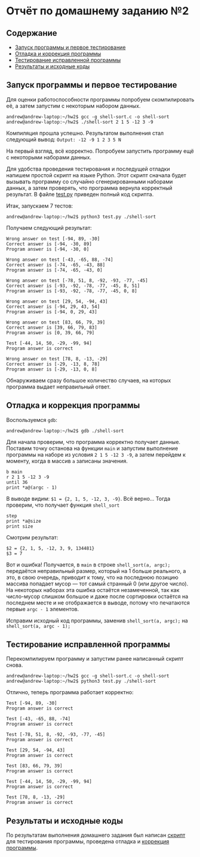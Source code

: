 # Отчёт по домашнему заданию №2

## Содержание
- [Запуск программы и первое тестирование](#Запуск-программы-и-первое-тестирование)
- [Отладка и коррекция программы](#Отладка-и-коррекция-программы)
- [Тестирование исправленной программы](#Тестирование-исправленной-программы)
- [Результаты и исходные коды](#Результаты-и-исходные-коды)

## Запуск программы и первое тестирование
Для оценки работоспособности программы попробуем скомпилировать её, а затем запустим с некоторым набором данных.

```console
andrew@andrew-laptop:~/hw2$ gcc -g shell-sort.c -o shell-sort
andrew@andrew-laptop:~/hw2$ ./shell-sort 2 1 5 -12 3 -9
```

Компиляция прошла успешно. Результатом выполнения стал следующий вывод: `Output: -12 -9 1 2 3 5 N`

На первый взгляд, всё корректно. Попробуем запустить программу ещё с некоторыми наборами данных.

Для удобства проведения тестирования и последущей отладки напишем простой скрипт на языке Python. Этот скрипт сначала будет вызывать программу со случайно сгенерированными наборами данных, а затем проверять, что программа вернула корректный результат. В файле [test.py](https://github.com/Bopobywek/csa-hse-2022/blob/master/homework2/src/test.py) приведен полный код скрипта.

Итак, запускаем 7 тестов:
```console
andrew@andrew-laptop:~/hw2$ python3 test.py ./shell-sort
```

Получаем следующий результат:
```
Wrong answer on test [-94, 89, -30]
Correct answer is [-94, -30, 89]
Program answer is [-94, -30, 0]

Wrong answer on test [-43, -65, 88, -74]
Correct answer is [-74, -65, -43, 88]
Program answer is [-74, -65, -43, 0]

Wrong answer on test [-78, 51, 8, -92, -93, -77, -45]
Correct answer is [-93, -92, -78, -77, -45, 8, 51]
Program answer is [-93, -92, -78, -77, -45, 0, 8]

Wrong answer on test [29, 54, -94, 43]
Correct answer is [-94, 29, 43, 54]
Program answer is [-94, 0, 29, 43]

Wrong answer on test [83, 66, 79, 39]
Correct answer is [39, 66, 79, 83]
Program answer is [0, 39, 66, 79]

Test [-44, 14, 50, -29, -99, 94]
Program answer is correct

Wrong answer on test [78, 8, -13, -29]
Correct answer is [-29, -13, 8, 78]
Program answer is [-29, -13, 0, 8]
```

Обнаруживаем сразу большое количество случаев, на которых программа выдает неправильный ответ.

## Отладка и коррекция программы
Воспользуемся `gdb`:
```console
andrew@andrew-laptop:~/hw2$ gdb ./shell-sort
```

Для начала проверим, что программа корректно получает данные. Поставим точку останова на функции `main` и запустим выполнение программы на наборе из условия `2 1 5 -12 3 -9`, а затем перейдем к моменту, когда в массив `a` записаны значения.

```
b main
r 2 1 5 -12 3 -9
until 36
print *a@(argc - 1)
```

В выводе видим: `$1 = {2, 1, 5, -12, 3, -9}`. Всё верно...
Тогда проверим, что получает функция `shell_sort`

```
step
print *a@size
print size
```

Смотрим результат:
```
$2 = {2, 1, 5, -12, 3, 9, 134481}
$3 = 7
```

Вот и ошибка! Получается, в `main` в строке `shell_sort(a, argc);` передаётся неправильный размер, который на 1 больше реального, а это, в свою очередь, приводит к тому, что на последнюю позицию массива попадает мусор &mdash; тот самый странный 0 (или другое число). На некоторых наборах эта ошибка остаётся незамеченной, так как число-мусор слишком большое и даже после сортировки остаётся на последнем месте и не отображается в выводе, потому что печатаются первые `argc - 1` элементов.

Исправим исходный код программы, заменив `shell_sort(a, argc);` на `shell_sort(a, argc - 1);`

## Тестирование исправленной программы
Перекомпилируем программу и запустим ранее написанный скрипт снова.

```console
andrew@andrew-laptop:~/hw2$ gcc -g shell-sort.c -o shell-sort
andrew@andrew-laptop:~/hw2$ python3 test.py ./shell-sort
```

Отлично, теперь программа работает корректно:
```
Test [-94, 89, -30]
Program answer is correct

Test [-43, -65, 88, -74]
Program answer is correct

Test [-78, 51, 8, -92, -93, -77, -45]
Program answer is correct

Test [29, 54, -94, 43]
Program answer is correct

Test [83, 66, 79, 39]
Program answer is correct

Test [-44, 14, 50, -29, -99, 94]
Program answer is correct

Test [78, 8, -13, -29]
Program answer is correct
```

## Результаты и исходные коды
По результатам выполнения домашнего задания был написан [скрипт](https://github.com/Bopobywek/csa-hse-2022/blob/master/homework2/src/test.py) для тестирования программы, проведена отладка и [коррекция программы](https://github.com/Bopobywek/csa-hse-2022/blob/master/homework2/src/shell-sort.c).
